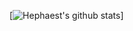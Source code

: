 [![Hephaest's github stats](https://github-readme-stats.vercel.app/api?username=Hephaest&hide=issues&count_private=true&theme=tokyonight)]
